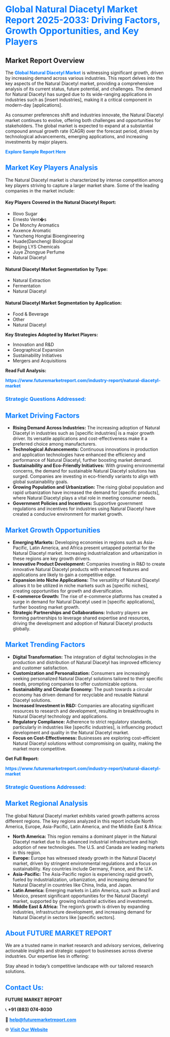 <h1 style="color: #007BFF;">Global Natural Diacetyl Market Report 2025-2033: Driving Factors, Growth Opportunities, and Key Players</h1>

<section id="overview">
<h2>Market Report Overview</h2>
<p>The <a href="https://www.futuremarketreport.com/industry-report/natural-diacetyl-market" style="color: #007BFF; text-decoration: none;"><strong>Global Natural Diacetyl Market</strong></a> is witnessing significant growth, driven by increasing demand across various industries. This report delves into the key aspects of the Natural Diacetyl market, providing a comprehensive analysis of its current status, future potential, and challenges. The demand for Natural Diacetyl has surged due to its wide-ranging applications in industries such as [insert industries], making it a critical component in modern-day [applications].</p>
<p>As consumer preferences shift and industries innovate, the Natural Diacetyl market continues to evolve, offering both challenges and opportunities for stakeholders. The global market is expected to expand at a substantial compound annual growth rate (CAGR) over the forecast period, driven by technological advancements, emerging applications, and increasing investments by major players.</p>
</section>

<section id="overview">
<p><a href="https://www.futuremarketreport.com/request-sample/reportId=107658" style="color: #007BFF; text-decoration: none;"><strong>Explore Sample Report Here</strong></a></p>
</section>

<section id="key-players">
<h2 style="color: #007BFF;">Market Key Players Analysis</h2>
<p>The Natural Diacetyl market is characterized by intense competition among key players striving to capture a larger market share. Some of the leading companies in the market include:</p>
<h4>Key Players Covered in the Natural Diacetyl Report:</h4>
<ul><li>Illovo Sugar</li><li>Ernesto Vent�s</li><li>De Monchy Aromatics</li><li>Axxence Aromatic</li><li>Yancheng Hongtai Bioengineering</li><li>Huade(Dancheng) Biological</li><li>Beijing LYS Chemicals</li><li>Juye Zhongyue Perfume</li><li>Natural Diacetyl</li></ul>
<h4>Natural Diacetyl Market Segmentation by Type:</h4>
<ul><li>Natural Extraction</li><li>Fermentation</li><li>Natural Diacetyl</li></ul>

<h4>Natural Diacetyl Market Segmentation by Application:</h4>
<ul><li>Food &amp; Beverage</li><li>Other</li><li>Natural Diacetyl</li></ul>
<p><strong>Key Strategies Adopted by Market Players:</strong></p>
<ul>
<li>Innovation and R&D</li>
<li>Geographical Expansion</li>
<li>Sustainability Initiatives</li>
<li>Mergers and Acquisitions</li>
</ul>
</section>

<section>
<p><strong>Read Full Analysis: </strong></p><a href="https://www.futuremarketreport.com/industry-report/natural-diacetyl-market" style="color: #007BFF; text-decoration: none;"><strong>https://www.futuremarketreport.com/industry-report/natural-diacetyl-market</strong></a>
<h3 style="color: #007BFF;">Strategic Questions Addressed:</h3>
</section>

<section id="driving-factors">
<h2 style="color: #007BFF;">Market Driving Factors</h2>
<ul>
<li><strong>Rising Demand Across Industries:</strong> The increasing adoption of Natural Diacetyl in industries such as [specific industries] is a major growth driver. Its versatile applications and cost-effectiveness make it a preferred choice among manufacturers.</li>
<li><strong>Technological Advancements:</strong> Continuous innovations in production and application technologies have enhanced the efficiency and performance of Natural Diacetyl, further boosting market demand.</li>
<li><strong>Sustainability and Eco-Friendly Initiatives:</strong> With growing environmental concerns, the demand for sustainable Natural Diacetyl solutions has surged. Companies are investing in eco-friendly variants to align with global sustainability goals.</li>
<li><strong>Growing Population and Urbanization:</strong> The rising global population and rapid urbanization have increased the demand for [specific products], where Natural Diacetyl plays a vital role in meeting consumer needs.</li>
<li><strong>Government Policies and Incentives:</strong> Supportive government regulations and incentives for industries using Natural Diacetyl have created a conducive environment for market growth.</li>
</ul>
</section>

<section id="growth-opportunities">
<h2 style="color: #007BFF;">Market Growth Opportunities</h2>
<ul>
<li><strong>Emerging Markets:</strong> Developing economies in regions such as Asia-Pacific, Latin America, and Africa present untapped potential for the Natural Diacetyl market. Increasing industrialization and urbanization in these regions are key growth drivers.</li>
<li><strong>Innovative Product Development:</strong> Companies investing in R&D to create innovative Natural Diacetyl products with enhanced features and applications are likely to gain a competitive edge.</li>
<li><strong>Expansion into Niche Applications:</strong> The versatility of Natural Diacetyl allows it to be utilized in niche markets such as [specific niches], creating opportunities for growth and diversification.</li>
<li><strong>E-commerce Growth:</strong> The rise of e-commerce platforms has created a surge in demand for Natural Diacetyl used in [specific applications], further boosting market growth.</li>
<li><strong>Strategic Partnerships and Collaborations:</strong> Industry players are forming partnerships to leverage shared expertise and resources, driving the development and adoption of Natural Diacetyl products globally.</li>
</ul>
</section>

<section id="trending-factors">
<h2 style="color: #007BFF;">Market Trending Factors</h2>
<ul>
<li><strong>Digital Transformation:</strong> The integration of digital technologies in the production and distribution of Natural Diacetyl has improved efficiency and customer satisfaction.</li>
<li><strong>Customization and Personalization:</strong> Consumers are increasingly seeking personalized Natural Diacetyl solutions tailored to their specific needs, prompting companies to offer customizable options.</li>
<li><strong>Sustainability and Circular Economy:</strong> The push towards a circular economy has driven demand for recyclable and reusable Natural Diacetyl solutions.</li>
<li><strong>Increased Investment in R&D:</strong> Companies are allocating significant resources to research and development, resulting in breakthroughs in Natural Diacetyl technology and applications.</li>
<li><strong>Regulatory Compliance:</strong> Adherence to strict regulatory standards, particularly in industries like [specific industries], is influencing product development and quality in the Natural Diacetyl market.</li>
<li><strong>Focus on Cost-Effectiveness:</strong> Businesses are exploring cost-efficient Natural Diacetyl solutions without compromising on quality, making the market more competitive.</li>
</ul>
</section>

<section>
<p><strong>Get Full Report: </strong></p><a href="https://www.futuremarketreport.com/industry-report/natural-diacetyl-market" style="color: #007BFF; text-decoration: none;"><strong>https://www.futuremarketreport.com/industry-report/natural-diacetyl-market</strong></a>
<h3 style="color: #007BFF;">Strategic Questions Addressed:</h3>
</section>


<section id="regional-analysis">
<h2 style="color: #007BFF;">Market Regional Analysis</h2>
<p>The global Natural Diacetyl market exhibits varied growth patterns across different regions. The key regions analyzed in this report include North America, Europe, Asia-Pacific, Latin America, and the Middle East & Africa:</p>
<ul>
<li><strong>North America:</strong> This region remains a dominant player in the Natural Diacetyl market due to its advanced industrial infrastructure and high adoption of new technologies. The U.S. and Canada are leading markets in this region.</li>
<li><strong>Europe:</strong> Europe has witnessed steady growth in the Natural Diacetyl market, driven by stringent environmental regulations and a focus on sustainability. Key countries include Germany, France, and the U.K.</li>
<li><strong>Asia-Pacific:</strong> The Asia-Pacific region is experiencing rapid growth, fueled by industrialization, urbanization, and increasing demand for Natural Diacetyl in countries like China, India, and Japan.</li>
<li><strong>Latin America:</strong> Emerging markets in Latin America, such as Brazil and Mexico, present significant opportunities for the Natural Diacetyl market, supported by growing industrial activities and investments.</li>
<li><strong>Middle East & Africa:</strong> The region’s growth is driven by expanding industries, infrastructure development, and increasing demand for Natural Diacetyl in sectors like [specific sectors].</li>
</ul>
</section>

<footer>
<h2 style="color: #007BFF;">About FUTURE MARKET REPORT</h2>
<p>We are a trusted name in market research and advisory services, delivering actionable insights and strategic support to businesses across diverse industries. Our expertise lies in offering:</p>

<p>Stay ahead in today’s competitive landscape with our tailored research solutions.</p>

<h2 style="color: #007BFF;">Contact Us:</h2>
<p><strong>FUTURE MARKET REPORT</strong></p>
<p>📞 <strong>+91 (883) 074-8030</strong></p>
<p>📧 <strong><a href="mailto:help@futuremarketreport.com" style="color: #007BFF;">help@futuremarketreport.com</a></strong></p>
<p>🌐 <strong><a href="https://www.futuremarketreport.com/" style="color: #007BFF;">Visit Our Website</a></strong></p>
</footer>